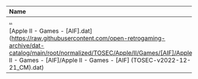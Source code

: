 |Name|Size|
|:---|---:|
|[..](../index.html)|DIR|
|[Apple II - Games - [AIF].dat](https://raw.githubusercontent.com/open-retrogaming-archive/dat-catalog/main/root/normalized/TOSEC/Apple/II/Games/[AIF]/Apple II - Games - [AIF]/Apple II - Games - [AIF] (TOSEC-v2022-12-21_CM).dat)|4952|
